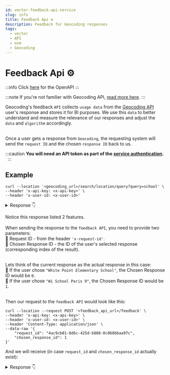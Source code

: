 ```yaml
---
id: vector-feedback-api-service
slug: info
title: Feedback Api ⚙️
description: Feedback for Geocoding responses
tags:
  - vector
  - API
  - osm
  - Geocoding
---
```


# Feedback Api ⚙️

:::info
Click [here](/docs/MapColonies/vector/services/feedback-api/api) for the OpenAPI
:::

:::note
If you're not familier with Geocoding API, [read more here](/docs/MapColonies/vector/Services/geocoding/README.md).
:::

Geocoding's feedback `API` collects `usage data` from the [Geocoding API](/docs/MapColonies/vector/Services/geocoding/README.md) user's response and stores it for BI purposes. We use this `data` to better understand and measure the relevance of our responses and adjust the `data` and `algorithm` accordingly.<br/><br/>

Once a user gets a response from `Geocoding`, the requesting system will send the `request ID` and the chosen `response ID` back to us.<br/>

:::caution
**You will need an API token as part of the [service authentication](/docs/MapColonies/authentication). &nbsp;**
:::



## Example

```curl title="Geocoding's Query Search Request"
curl --location '<geocoding_url>/search/location/query?query=school' \
--header 'x-api-key: <x-api-key>' \
--header 'x-user-id: <x-user-id>'
```

<details style={{"background-color": "#f6f8fa", border: "var(--ifm-alert-border-width) solid var(--ifm-alert-border-color)", "border-left-width": "var(--ifm-alert-border-left-width)", color: "black"}}> 
<summary>Response 👇</summary>

##### Response headers
```json
"x-request-id": "4ac9cb81-8d6c-425d-b808-0c868bbaa97c"
```

##### Response payload
```json
{
    "type": "FeatureCollection",
    "geocoding": {
        "version": "0.1.0",
        "query": {
            "query": "school",
            "disable_fuzziness": false,
            "limit": 5
        },
        "response": {
            "results_count": 2,
            "max_score": 1.2880917,
            "match_latency_ms": 7,
            "name": "",
            "place_types": [
                "education"
            ],
            "sub_place_types": [
                "school"
            ],
            "hierarchies": []
        }
    },
    "features": [
        {
            "type": "Feature",
            "geometry": {
                "coordinates": [ [ [ -118.30812263653988, 33.71684417247593 ],
                        [ -118.30861990876181, 33.71674433152869 ],
                        [ -118.30879709771484, 33.71635922964194 ],
                        [ -118.30619642115158, 33.71550819588987 ],
                        [ -118.30586490633668, 33.715921827872904 ],
                        [ -118.30587062210924, 33.716183318328746 ],
                        [ -118.30812263653988, 33.71684417247593 ]
                    ]
                ],
                "type": "Polygon"
            },
            "properties": {
                "score": 1.2880917,
                "matches": [ { "layer": "osm_schools", "source": "OSM", "source_id": [ "1a5b981b-bb0e-44dd-b9e2-424b92f2de49" ] } ],
                "names": { "en": [ "White Point Elementary School" ], "fr": [ "Escuela Primaria White Point" ], "default": [ "White Point Elementary School" ], "display": "White Point Elementary School" },
                "placetype": "education",
                "sub_placetype": "school",
                "regions": [ { "region": "USA", "sub_region_names": [ "Los Angeles" ] } ]
            }
        },
        {
            "type": "Feature",
            "geometry": {
                "coordinates": [ [
                        [ 2.346441270696971, 48.88088750665477 ],
                        [ 2.3462780852304945, 48.88018258877358 ],
                        [ 2.347503576087604, 48.87999951892243 ],
                        [ 2.347737155284733, 48.88070864783427 ],
                        [ 2.346441270696971, 48.88088750665477 ] ] ],
                "type": "Polygon"
            },
            "properties": {
                "score": 1.2880917,
                "matches": [
                    { "layer": "osm_schools", "source": "OSM", "source_id": [ "dc02a3f9-156a-4f61-85bd-fd040cd322a3" ] } ],
                "names": { "en": [ "Wi School Paris 9" ], "fr": [ "Ecole Wi Paris 9" ], "default": [ "Wi School Paris 9" ], "display": "Wi School Paris 9" },
                "placetype": "education",
                "sub_placetype": "school",
                "regions": [ { "region": "FRANCE", "sub_region_names": [ "Paris" ] } ]
            }
        }
    ]
}
```
</details>

Notice this response listed 2 features.<br/><br/>
When sending the response to the `feedback API`, you need to provide two parameters:<br/>
📍 Request ID - from the header `'x-request-id'`.<br/>
📍 Chosen Response ID - the ID of the user's selected response (corresponding index of the result). <br/><br/>

Lets think of the current response as the actual response in this case:<br/>
📍 If the user chose `"White Point Elementary School"`, the Chosen Response ID would be `0`.<br/>
📍 If the user chose `"Wi School Paris 9"`, the Chosen Response ID would be `1`.<br/><br/>

Then our request to the `feedback API` would look like this: <br/>

```curl title="Geocoding's Feedback Api Request"
curl --location --request POST '<feedback_api_url>/feedback' \
--header 'x-api-key: <x-api-key>' \
--header 'x-user-id: <x-user-id>' \
--header 'Content-Type: application/json' \
--data-raw '{
    "request_id": "4ac9cb81-8d6c-425d-b808-0c868bbaa97c",
    "chosen_response_id": 1
}'
```

And we will receive (in case `request_id` and `chosen_response_id` actually exist):<br/>

<details style={{"background-color": "#f6f8fa", border: "var(--ifm-alert-border-width) solid var(--ifm-alert-border-color)", "border-left-width": "var(--ifm-alert-border-left-width)", color: "black"}}> 
<summary>Response 👇</summary>


```json
204     Feedback has been sent succesfully
```
</details>